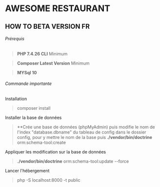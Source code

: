 # AWESOME RESTAURANT
## HOW TO BETA VERSION FR
###### Prérequis

>**PHP 7.4.26 CLI** Minimum

>**Composer Latest Version** Minimum
 
>**MYSql 10**
 

###### Commande importante

Installation 

>composer install

Installer la base de données

>**Crée une base de données (phpMyAdmin) puis modifie le nom de l'index "database.dbname" du tableau de config dans le dossier config, pour y mettre le nom de la base
puis
>**./vendor/bin/doctrine** orm:schema-tool:create

Appliquer les modification sur la base de données

>**./vendor/bin/doctrine** orm:schema-tool:update --force

Lancer l'hébergement 

>php -S localhost:8000 -t public

